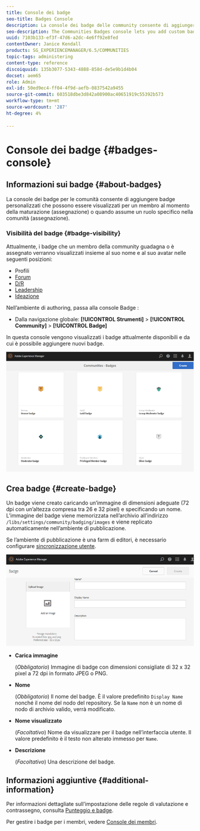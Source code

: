 ```yaml
---
title: Console dei badge
seo-title: Badges Console
description: La console dei badge delle community consente di aggiungere badge personalizzati che possono essere visualizzati per i membri guadagnati (assegnati) o quando assumono un ruolo specifico nella comunità (assegnati)
seo-description: The Communities Badges console lets you add custom badges that can be displayed for members when earned (awarded) or when they take on a specific role in the community (assigned)
uuid: 7103b133-ef3f-47d6-a2dc-4e6ff92e8fed
contentOwner: Janice Kendall
products: SG_EXPERIENCEMANAGER/6.5/COMMUNITIES
topic-tags: administering
content-type: reference
discoiquuid: 135b3077-5343-4888-858d-de5e9b1d4b04
docset: aem65
role: Admin
exl-id: 50ed9ec4-ff04-4f9d-aefb-0837542a9455
source-git-commit: 603518dbe3d842a08900ac40651919c55392b573
workflow-type: tm+mt
source-wordcount: '287'
ht-degree: 4%

---
```


# Console dei badge {#badges-console}

## Informazioni sui badge {#about-badges}

La console dei badge per le comunità consente di aggiungere badge personalizzati che possono essere visualizzati per un membro al momento della maturazione (assegnazione) o quando assume un ruolo specifico nella comunità (assegnazione).

### Visibilità del badge {#badge-visibility}

Attualmente, i badge che un membro della community guadagna o è assegnato verranno visualizzati insieme al suo nome e al suo avatar nelle seguenti posizioni:

* Profili
* [Forum](/help/communities/forum.md)
* [D/R](/help/communities/working-with-qna.md)
* [Leadership](/help/communities/enabling-leaderboard.md)
* [Ideazione](/help/communities/ideation-feature.md)

Nell’ambiente di authoring, passa alla console Badge :

* Dalla navigazione globale: **[!UICONTROL Strumenti]** > **[!UICONTROL Community]** > **[!UICONTROL Badge]**

In questa console vengono visualizzati i badge attualmente disponibili e da cui è possibile aggiungere nuovi badge.

![badges-homepage](assets/badges-homepage.png)

## Crea badge {#create-badge}

Un badge viene creato caricando un’immagine di dimensioni adeguate (72 dpi con un’altezza compresa tra 26 e 32 pixel) e specificando un nome. L’immagine del badge viene memorizzata nell’archivio all’indirizzo `/libs/settings/community/badging/images` e viene replicato automaticamente nell’ambiente di pubblicazione.

Se l’ambiente di pubblicazione è una farm di editori, è necessario configurare [sincronizzazione utente](/help/communities/sync.md).

![create-badge](assets/create-badge.png)

* **Carica immagine**

   (*Obbligatorio*) Immagine di badge con dimensioni consigliate di 32 x 32 pixel a 72 dpi in formato JPEG o PNG.

* **Nome**

   (*Obbligatorio*) Il nome del badge. È il valore predefinito `Display Name` nonché il nome del nodo del repository. Se la `Name` non è un nome di nodo di archivio valido, verrà modificato.

* **Nome visualizzato**

   (*Facoltativo*) Nome da visualizzare per il badge nell’interfaccia utente. Il valore predefinito è il testo non alterato immesso per `Name`.

* **Descrizione**

   (*Facoltativo*) Una descrizione del badge.

## Informazioni aggiuntive {#additional-information}

Per informazioni dettagliate sull’impostazione delle regole di valutazione e contrassegno, consulta [Punteggio e badge](/help/communities/implementing-scoring.md).

Per gestire i badge per i membri, vedere [Console dei membri](/help/communities/members.md).
